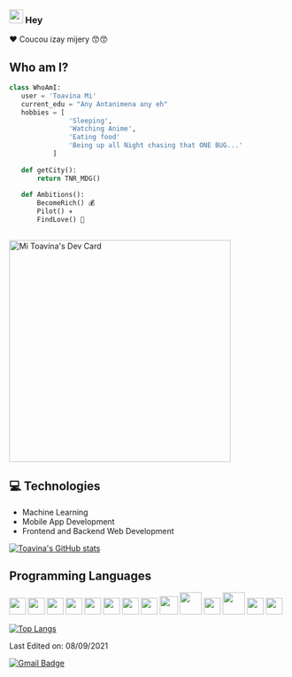 ### <img src="https://media.giphy.com/media/hvRJCLFzcasrR4ia7z/giphy.gif" width="25px"> Hey 

♥️ Coucou izay mijery 😙😙

## Who am I?
 ```python
 class WhoAmI:
 	user = 'Toavina Mi'
	current_edu = "Any Antanimena any eh"
	hobbies = [
				'Sleeping',
				'Watching Anime',
				'Eating food'
				'Being up all Night chasing that ONE BUG...'
			]
	
	def getCity():
		return TNR_MDG()
	
	def Ambitions():
		BecomeRich() 💰
		Pilot() ✈️
		FindLove() 💑
	
 ```
 <a href="https://app.daily.dev/mitoavina"><img src="https://api.daily.dev/devcards/19e8f46715b3427da8736b483f5968e7.png?r=kvd" width="400" alt="Mi Toavina's Dev Card"/></a>

## :computer: Technologies
* Machine Learning
* Mobile App Development
* Frontend and Backend Web Development


[![Toavina's GitHub stats](https://github-readme-stats.vercel.app/api?username=mitoavina&count_private=true&show_icons=true&theme=radical&hide_border)](https://github.com/mitoavina/github-readme-stats)


## Programming Languages
<img src = 'https://github.com/MarikIshtar007/MarikIshtar007/blob/master/images/c-original.svg' width='30'/> <img src = 'https://github.com/MarikIshtar007/MarikIshtar007/blob/master/images/cpp.svg' width='30'/> <img src = 'https://github.com/MarikIshtar007/MarikIshtar007/blob/master/images/pycharm.svg' width='30'/> <img src = 'https://github.com/MarikIshtar007/MarikIshtar007/blob/master/images/python2.png' height='30'/> <img src = 'https://github.com/MarikIshtar007/MarikIshtar007/blob/master/images/flutter-logo.svg' width='30'/> <img src = 'https://github.com/MarikIshtar007/MarikIshtar007/blob/master/images/html.svg' width='30'/> <img src = 'https://github.com/MarikIshtar007/MarikIshtar007/blob/master/images/css.svg' width='30'/> <img src = 'https://github.com/MarikIshtar007/MarikIshtar007/blob/master/images/js.svg' width='30'/> <img src = 'https://github.com/MarikIshtar007/MarikIshtar007/blob/master/images/bootstrap.svg' width='33'/> <img src = 'https://github.com/MarikIshtar007/MarikIshtar007/blob/master/images/django.svg' height='40'/> <img src = 'https://github.com/MarikIshtar007/MarikIshtar007/blob/master/images/flask.png' width='30'/> <img src = 'https://github.com/MarikIshtar007/MarikIshtar007/blob/master/images/php.svg' width='40'/>
 <img src = 'https://github.com/MarikIshtar007/MarikIshtar007/blob/master/images/sql.svg' width='30'/> <img src = 'https://github.com/MarikIshtar007/MarikIshtar007/blob/master/images/git.svg' width='30'/>
 
 [![Top Langs](https://github-readme-stats.vercel.app/api/top-langs/?username=mitoavina&layout=compact)](https://github.com/mitoavina/github-readme-stats)


Last Edited on: 08/09/2021

[![Gmail Badge](https://img.shields.io/badge/-toavinakwely.tsymandeha@gmail.com-c14438?style=flat-square&logo=Gmail&logoColor=white&link=mailto:toavina@gmail.com)](mailto:toavina@gmail.com)
